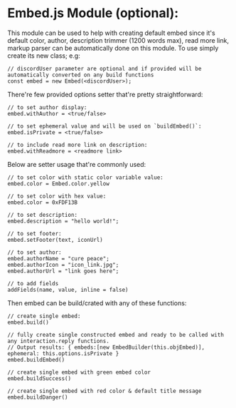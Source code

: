 # Embed.js Module (optional):
This module can be used to help with creating default embed since it's default color, author, description trimmer (1200 words max), read more link, markup parser can be automatically done on this module. To use simply create its new class; e.g:
```
// discordUser parameter are optional and if provided will be automatically converted on any build functions
const embed = new Embed(<discordUser>);
```
There're few provided options setter that're pretty straightforward:
```
// to set author display:
embed.withAuthor = <true/false>

// to set ephemeral value and will be used on `buildEmbed()`:
embed.isPrivate = <true/false>

// to include read more link on description:
embed.withReadmore = <readmore link>
```
Below are setter usage that're commonly used:
```
// to set color with static color variable value:
embed.color = Embed.color.yellow

// to set color with hex value:
embed.color = 0xFDF13B

// to set description:
embed.description = "hello world!";

// to set footer:
embed.setFooter(text, iconUrl)

// to set author:
embed.authorName = "cure peace";
embed.authorIcon = "icon_link.jpg";
embed.authorUrl = "link goes here";

// to add fields
addFields(name, value, inline = false)
```
Then embed can be build/crated with any of these functions:
```
// create single embed:
embed.build()

// fully create single constructed embed and ready to be called with any interaction.reply functions.
// Output results: { embeds:[new EmbedBuilder(this.objEmbed)], ephemeral: this.options.isPrivate }
embed.buildEmbed()

// create single embed with green embed color
embed.buildSuccess()

// create single embed with red color & default title message
embed.buildDanger()
```